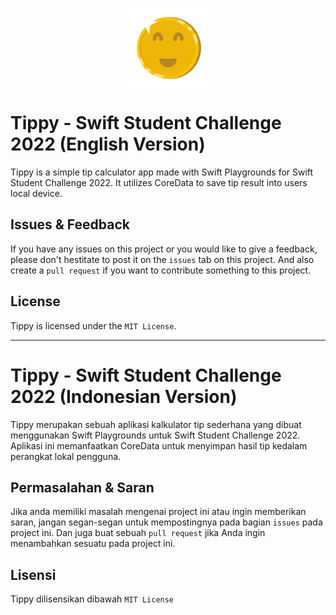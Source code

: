 <img style="display: block; 
         margin-left: auto;
         margin-right: auto;"
     src="/.github/images/Tippy.png" 
     alt="Tippy logo" 
     width="128" 
     height="128" />
# Tippy - Swift Student Challenge 2022 (English Version)
Tippy is a simple tip calculator app made with Swift Playgrounds for Swift Student Challenge 2022. It utilizes CoreData to save tip result into users local device.
## Issues & Feedback
If you have any issues on this project or you would like to give a feedback, please don't hestitate to post it on the `issues` tab on this project. And also create a `pull request` if you want to contribute something to this project.
## License
Tippy is licensed under the `MIT License`.
____
# Tippy - Swift Student Challenge 2022 (Indonesian Version)
Tippy merupakan sebuah aplikasi kalkulator tip sederhana yang dibuat menggunakan Swift Playgrounds untuk Swift Student Challenge 2022. Aplikasi ini memanfaatkan CoreData untuk menyimpan hasil tip kedalam perangkat lokal pengguna.
## Permasalahan & Saran
Jika anda memiliki masalah mengenai project ini atau ingin memberikan saran, jangan segan-segan untuk mempostingnya pada bagian `issues` pada project ini. Dan juga buat sebuah `pull request` jika Anda ingin menambahkan sesuatu pada project ini.
## Lisensi
Tippy dilisensikan dibawah `MIT License`

